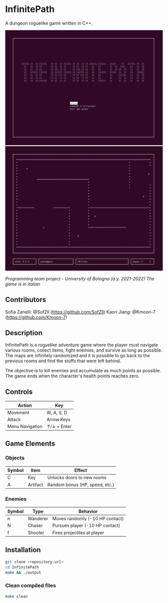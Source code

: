 # InfinitePath

A dungeon roguelike game written in C++.

![alt text](<img/img1.png>)
![alt text](<img/img2.png>)

*Programming team project - University of Bologna (a.y. 2021-2022)*
*The game is in italian*

## Contributors

Sofia Zanelli: @SofZll (https://github.com/SofZll)
Kaori Jiang: @Kmoon-7 (https://github.com/Kmoon-7)

## Description

InfinitePath is a roguelike adventure game where the player must navigate various rooms, collect items, fight enemies, and survive as long as possible. The maps are infinitely randomized and it is possible to go back to the previous rooms and find the stuffs that were left behind.

The objective is to kill enemies and accumulate as much points as possible. The game ends when the character's health points reaches zero.

## Controls

| Action          | Key         |
|-----------------|-------------|
| Movement        | W, A, S, D  |
| Attack          | Arrow Keys  |
| Menu Navigation | ↑/↓ + Enter |

## Game Elements

### Objects
| Symbol | Item      | Effect                          |
|--------|-----------|---------------------------------|
|   C    | Key       | Unlocks doors to new rooms      |
|   A    | Artifact  | Random bonus (HP, speed, etc.)  |

### Enemies
| Symbol | Type       | Behavior                        |
|--------|------------|---------------------------------|
|   n    | Wanderer   | Moves randomly (-10 HP contact) |
|   N    | Chaser     | Pursues player (-10 HP contact) |
|   f    | Shooter    | Fires projectiles at player     |

## Installation

```bash
git clone <repository-url>
cd InfinitePath
make && ./output
```

### Clean compiled files
```bash
make clean
```